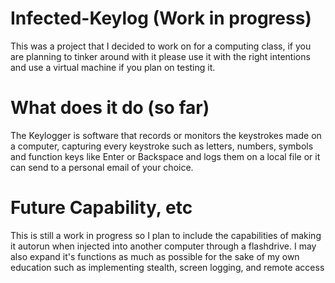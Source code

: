 # Infected-Keylog (Work in progress)
This was a project that I decided to work on for a computing class, if you are planning to tinker around with it please use it with the right intentions and use a virtual machine if you plan on testing it. 
# What does it do (so far)
The Keylogger is software that records or monitors the keystrokes made on a computer, capturing every keystroke such as letters, numbers, symbols and function keys like Enter or Backspace and logs them on a local file or it can send to a personal email of your choice.

# Future Capability, etc
This is still a work in progress so I plan to include the capabilities of making it autorun when injected into another computer through a flashdrive. I may also expand it's functions as much as possible for the sake of my own education such as implementing stealth, screen logging, and remote access
